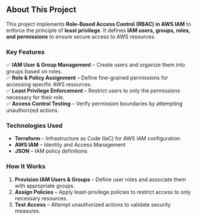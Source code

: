 ## **About This Project**  
This project implements **Role-Based Access Control (RBAC) in AWS IAM** to enforce the principle of **least privilege**. It defines **IAM users, groups, roles, and permissions** to ensure secure access to AWS resources.  

### **Key Features**  
✅ **IAM User & Group Management** – Create users and organize them into groups based on roles.  
✅ **Role & Policy Assignment** – Define fine-grained permissions for accessing specific AWS resources.  
✅ **Least Privilege Enforcement** – Restrict users to only the permissions necessary for their role.  
✅ **Access Control Testing** – Verify permission boundaries by attempting unauthorized actions.  

### **Technologies Used**  
- **Terraform** – Infrastructure as Code (IaC) for AWS IAM configuration  
- **AWS IAM** – Identity and Access Management  
- **JSON** – IAM policy definitions  

### **How It Works**  
1. **Provision IAM Users & Groups** – Define user roles and associate them with appropriate groups.  
2. **Assign Policies** – Apply least-privilege policies to restrict access to only necessary resources.  
3. **Test Access** – Attempt unauthorized actions to validate security measures.   
